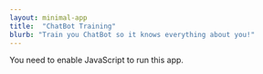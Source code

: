 ```yaml
---
layout: minimal-app
title:  "ChatBot Training"
blurb: "Train you ChatBot so it knows everything about you!"
---
```

      
<link rel="manifest" href="manifest.json"/>
	  
<script defer="defer" src="static/js/main.eafb2e11.js"></script>
	  
<link href="static/css/main.e6c13ad2.css" rel="stylesheet">
	  
<noscript>You need to enable JavaScript to run this app.</noscript>
	  
<div id="root"></div>
